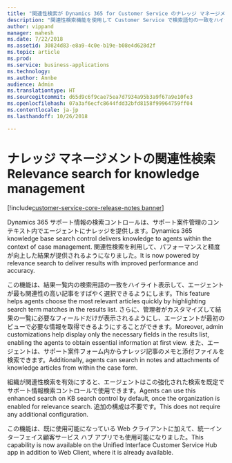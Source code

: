 ```yaml
---
title: "関連性検索が Dynamics 365 for Customer Service のナレッジ マネージメントでどのように動作するかの確認"
description: "関連性検索機能を使用して Customer Service で検索語句の一致をハイライト表示すると、エージェントが最も関連性の高い記事をすばやく選択するのにどのように役立つかを理解します"
author: vippand
manager: mahesh
ms.date: 7/22/2018
ms.assetid: 30824d83-e8a9-4c0e-b19e-b08e4d628d2f
ms.topic: article
ms.prod: 
ms.service: business-applications
ms.technology: 
ms.author: Annbe
audience: Admin
ms.translationtype: HT
ms.sourcegitcommit: d65d9c6f9cae75ea7d7934a95b3a9f67a9e10fe3
ms.openlocfilehash: 07a3af6ecfc8644fdd32bfd8158f99964759ff04
ms.contentlocale: ja-jp
ms.lasthandoff: 10/26/2018

---
```

#  <a name="relevance-search-for-knowledge-management"></a><span data-ttu-id="a98bd-103">ナレッジ マネージメントの関連性検索</span><span class="sxs-lookup"><span data-stu-id="a98bd-103">Relevance search for knowledge management</span></span> 

[!include[customer-service-core-release-notes banner](../../includes/customer-service-core-release-notes.md)]




<span data-ttu-id="a98bd-104">Dynamics 365 サポート情報の検索コントロールは、サポート案件管理のコンテキスト内でエージェントにナレッジを提供します。</span><span class="sxs-lookup"><span data-stu-id="a98bd-104">Dynamics 365 knowledge base search control delivers knowledge to agents within the context of case management.</span></span> <span data-ttu-id="a98bd-105">関連性検索を利用して、パフォーマンスと精度が向上した結果が提供されるようになりました。</span><span class="sxs-lookup"><span data-stu-id="a98bd-105">It is now powered by relevance search to deliver results with improved performance and accuracy.</span></span> 

<span data-ttu-id="a98bd-106">この機能は、結果一覧内の検索用語の一致をハイライト表示して、エージェントが最も関連性の高い記事をすばやく選択できるようにします。</span><span class="sxs-lookup"><span data-stu-id="a98bd-106">This feature helps agents choose the most relevant articles quickly by highlighting search term matches in the results list.</span></span> <span data-ttu-id="a98bd-107">さらに、管理者がカスタマイズして結果の一覧に必要なフィールドだけが表示されるようにし、エージェントが最初のビューで必要な情報を取得できるようにすることができます。</span><span class="sxs-lookup"><span data-stu-id="a98bd-107">Moreover, admin customizations help display only the necessary fields in the results list, enabling the agents to obtain essential information at first view.</span></span> <span data-ttu-id="a98bd-108">また、エージェントは、サポート案件フォーム内からナレッジ記事のメモと添付ファイルを検索できます。</span><span class="sxs-lookup"><span data-stu-id="a98bd-108">Additionally, agents can search in notes and attachments of knowledge articles from within the case form.</span></span> 

<span data-ttu-id="a98bd-109">組織が関連性検索を有効にすると、エージェントはこの強化された検索を既定でサポート情報検索コントロールで使用できます。</span><span class="sxs-lookup"><span data-stu-id="a98bd-109">Agents can use this enhanced search on KB search control by default, once the organization is enabled for relevance search.</span></span> <span data-ttu-id="a98bd-110">追加の構成は不要です。</span><span class="sxs-lookup"><span data-stu-id="a98bd-110">This does not require any additional configuration.</span></span>

<span data-ttu-id="a98bd-111">この機能は、既に使用可能になっている Web クライアントに加えて、統一インターフェイス顧客サービス ハブ アプリでも使用可能になりました。</span><span class="sxs-lookup"><span data-stu-id="a98bd-111">This capability is now available on the Unified Interface Customer Service Hub app in addition to Web Client, where it is already available.</span></span>
 

